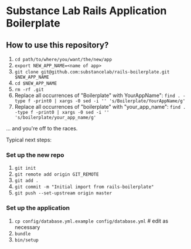 # Substance Lab Rails Application Boilerplate

## How to use this repository?

1. `cd path/to/where/you/want/the/new/app`
2. `export NEW_APP_NAME=<name of app>`
3. `git clone git@github.com:substancelab/rails-boilerplate.git $NEW_APP_NAME`
4. `cd $NEW_APP_NAME`
5. `rm -rf .git`
6. Replace all occurrences of "Boilerplate" with YourAppName": `find . -type f -print0 | xargs -0 sed -i '' 's/Boilerplate/YourAppName/g'`
7. Replace all occurrences of "boilerplate" with "your_app_name": `find . -type f -print0 | xargs -0 sed -i '' 's/boilerplate/your_app_name/g'`

... and you're off to the races.

Typical next steps:

### Set up the new repo

1. `git init`
2. `git remote add origin GIT_REMOTE`
3. `git add .`
4. `git commit -m "Initial import from rails-boilerplate"`
5. `git push --set-upstream origin master`

### Set up the application

1. `cp config/database.yml.example config/database.yml` # edit as necessary
2. `bundle`
3. `bin/setup`
